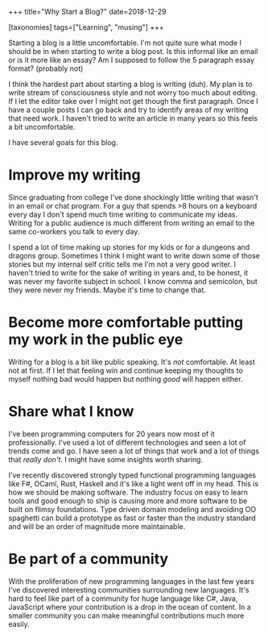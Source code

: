 +++
title="Why Start a Blog?"
date=2018-12-29

[taxonomies]
tags=["Learning", "musing"]
+++

Starting a blog is a little uncomfortable.  I'm not quite sure what mode I should be in when starting to write a blog post. Is this informal like an email or is it more like an essay?  Am I supposed to follow the 5 paragraph essay format? (probably not)

<!-- more -->

I think the hardest part about starting a blog is writing (duh).  My plan is to write stream of consciousness style and not worry too much about editing.  If I let the editor take over I might not get though the first paragraph.  Once I have a couple posts I can go back and try to identify areas of my writing that need work.  I haven't tried to write an article in many years so this feels a bit uncomfortable. 

I have several goals for this blog.

# Improve my writing 
Since graduating from college I've done shockingly little writing that wasn't in an email or chat program.  For a guy that spends >8 hours on a keyboard every day I don't spend much time writing to communicate my ideas.  Writing for a public audience is much different from writing an email to the same co-workers you talk to every day.

I spend a lot of time making up stories for my kids or for a dungeons and dragons group.  Sometimes I think I might want to write down some of those stories but my internal self critic tells me I'm not a very good writer.  I haven't tried to write for the sake of writing in years and, to be honest, it was never my favorite subject in school.  I know comma and semicolon, but they were never my friends.  Maybe it's time to change that.

# Become more comfortable putting my work in the public eye
Writing for a blog is a bit like public speaking.  It's *not* comfortable. At least not at first.  If I let that feeling win and continue keeping my thoughts to myself nothing bad would happen but nothing *good* will happen either. 

# Share what I know
I've been programming computers for 20 years now most of it professionally.  I've used a lot of different technologies and seen a lot of trends come and go.  I have seen a lot of things that work and a lot of things that *really don't*.  I might have some insights worth sharing.

I've recently discovered strongly typed functional programming languages like F#, OCaml, Rust, Haskell and it's like a light went off in my head.  This is how we should be making software.  The industry focus on easy to learn tools and good enough to ship is causing more and more software to be built on flimsy foundations.  Type driven domain modeling and avoiding OO spaghetti can build a prototype as fast or faster than the industry standard and will be an order of magnitude more maintainable.

# Be part of a community
With the proliferation of new programming languages in the last few years I've discovered interesting communities surrounding new languages.  It's hard to feel like part of a community for huge language like C#, Java, JavaScript where your contribution is a drop in the ocean of content.  In a smaller community you can make meaningful contributions much more easily.

